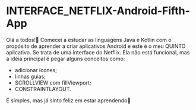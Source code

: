 # INTERFACE_NETFLIX-Android-Fifth-App
Olá a todos!👋 
Comecei a estudar as linguagens Java e Kotlin com o propósito de aprender a criar aplicativos Android e este é o meu QUINTO aplicativo. 
Se trata de uma interface do Netflix. Ela não está funcional, mas a idéia principal é pegar alguns conceitos como: 
  * adicionar ícones;
  * linhas guias;
  * SCROLLVIEW com fillViewport;
  * CONSTRAINTLAYOUT.
  
  É simples, mas já sinto feliz em estar aprendendo🙏
